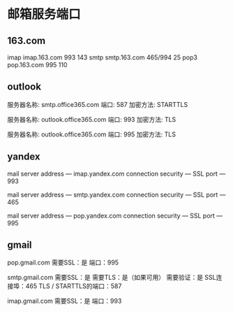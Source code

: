 # 邮箱服务端口

## 163.com
imap	imap.163.com	993		143
smtp	smtp.163.com	465/994	25
pop3	pop.163.com		995		110


## outlook
服务器名称: smtp.office365.com
端口: 587
加密方法: STARTTLS

服务器名称: outlook.office365.com
端口: 993
加密方法: TLS

服务器名称: outlook.office365.com
端口: 995
加密方法: TLS


## yandex
mail server address — imap.yandex.com
connection security — SSL
port — 993

mail server address — smtp.yandex.com
connection security — SSL
port — 465

mail server address — pop.yandex.com
connection security — SSL
port — 995

## gmail
pop.gmail.com
需要SSL：是
端口：995
	
smtp.gmail.com
需要SSL：是
需要TLS：是（如果可用）
需要验证：是
SSL连接埠：465
TLS / STARTTLS的端口：587

imap.gmail.com
需要SSL：是
端口：993
